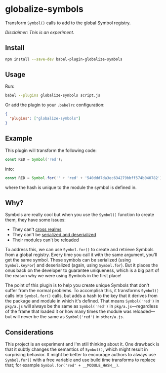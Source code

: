 globalize-symbols
=================

Transform `Symbol()` calls to add to the global Symbol registry.

_Disclaimer: This is an experiment._

Install
-------

```sh
npm install --save-dev babel-plugin-globalize-symbols
```

Usage
-------

Run:

```sh
babel --plugins globalize-symbols script.js
```

Or add the plugin to your `.babelrc` configuration:

```json
{
  "plugins": ["globalize-symbols"]
}
```

Example
-------

This plugin will transform the following code:

```js
const RED = Symbol('red');
```

into:

```js
const RED = Symbol.for('' + 'red' + '540ddd7da3ec634279bbff574b040782');
```

where the hash is unique to the module the symbol is defined in.

Why?
----

Symbols are really cool but when you use the `Symbol()` function to create them,
they have some issues:

* They can't [cross realms][1]
* They can't be [serialized and deserialized][2]
* Their modules can't be [reloaded][3]

To address this, we can use `Symbol.for()` to create and retrieve Symbols from a
global registry. Every time you call it with the same argument, you'll get the
same symbol. These symbols can be serialized (using `Symbol.keyFor`) and
deserialized (again, using `Symbol.for`). But it places the onus back on the
developer to guarantee uniqueness, which is a big part of the reason why we were
using Symbols in the first place!

The point of this plugin is to help you create unique Symbols that don't suffer
from the normal problems. To accomplish this, it transforms `Symbol()` calls
into `Symbol.for()` calls, but adds a hash to the key that it derives from the
package and module in which it's defined. That means `Symbol('red')` in
`pkg/a.js` will always be the same as `Symbol('red')` in `pkg/a.js`—regardless
of the frame that loaded it or how many times the module was reloaded—but will
never be the same as `Symbol('red')` in `other/a.js`.

Considerations
--------------

This project is an experiment and I'm still thinking about it. One drawback is
that it subtly changes the semantics of `Symbol()`, which might result in
surprising behavior. It might be better to encourage authors to always use
`Symbol.for()` with a free variable and use build time transforms to replace
that; for example `Symbol.for('red' + __MODULE_HASH__)`.


[1]: http://www.2ality.com/2014/12/es6-symbols.html
[2]: https://twitter.com/dan_abramov/status/626000941125386240
[3]: http://webpack.github.io/docs/hot-module-replacement.html
